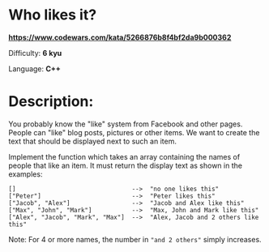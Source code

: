 # Who likes it?

**<https://www.codewars.com/kata/5266876b8f4bf2da9b000362>**

Difficulty: **6 kyu**

Language: **C++**

# Description:

You probably know the "like" system from Facebook and other pages. People can "like" blog posts, pictures or other items. We want to create the text that should be displayed next to such an item.


Implement the function which takes an array containing the names of people that like an item. It must return the display text as shown in the examples:



```
[]                                -->  "no one likes this"
["Peter"]                         -->  "Peter likes this"
["Jacob", "Alex"]                 -->  "Jacob and Alex like this"
["Max", "John", "Mark"]           -->  "Max, John and Mark like this"
["Alex", "Jacob", "Mark", "Max"]  -->  "Alex, Jacob and 2 others like this"

```

Note: For 4 or more names, the number in `"and 2 others"` simply increases.


